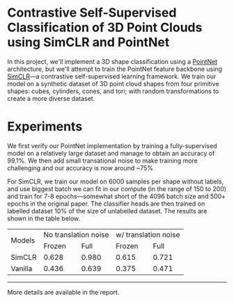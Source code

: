# Contrastive Self-Supervised Classification of 3D Point Clouds using SimCLR and PointNet

In this project, we'll implement a 3D shape classification using a [PointNet](https://arxiv.org/abs/1612.00593) architecture, but we'll attempt to train the PointNet feature backbone using [SimCLR](https://arxiv.org/abs/2002.05709)&mdash;a contrastive self-supervised learning framework. We train our model on a synthetic dataset of 3D point cloud shapes from four primitive shapes: cubes, cylinders, cones, and tori; with random transformations to create a more diverse dataset.

# Experiments

We first verify our PointNet implementation by training a fully-supervised model on a relatively large dataset and manage to obtain an accuracy of 99.1%. We then add small transational noise to make training more challenging and our accuracy is now around ~75%


For SimCLR, we train our model on 6000 samples per shape without labels, and use biggest batch we can fit in our compute (in the range of 150 to 200) and train for 7-8 epochs&mdash;somewhat short of the 4096 batch size and 500+ epochs in the original paper. The classifier heads are then trained on labelled dataset 10\% of the size of unlabelled dataset. The results are shown in the table below.

<table>
  <tr>
    <td rowspan="2", colspan="1">Models</td>
    <td colspan="2">No translation noise</td>
    <td colspan="2">w/ translation noise</td>
  </tr>
  <tr>
    <td>Frozen</td>
    <td>Full</td>
    <td>Frozen</td>
    <td>Full</td>
  </tr>
  <tr>
    <td>SimCLR</td>
    <td>0.628</td>
    <td>0.980</td>
    <td>0.615</td>
    <td>0.721</td>
  </tr>
  <tr>
    <td>Vanilla</td>
    <td>0.436</td>
    <td>0.639</td>
    <td>0.375</td>
    <td>0.471</td>
  </tr>
</table>

---
More details are available in the report.
